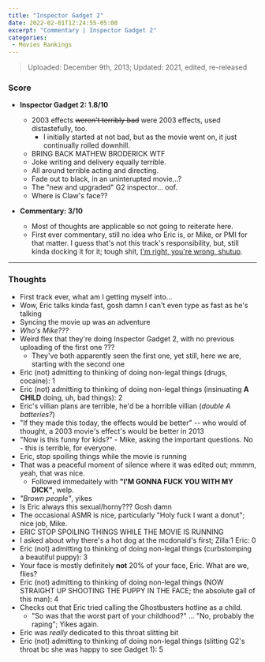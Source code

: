 ```yaml
---
title: "Inspector Gadget 2"
date: 2022-02-01T12:24:55-05:00
excerpt: "Commentary | Inspector Gadget 2"
categories:
 - Movies Rankings
---
```


> Uploaded: December 9th, 2013; Updated: 2021, edited, re-released

### Score

* **Inspector Gadget 2: 1.8/10**
  * 2003 effects ~~weren't terribly bad~~ were 2003 effects, used distastefully, too.
    * I initially started at not bad, but as the movie went on, it just continually rolled downhill. 
  * BRING BACK MATHEW BRODERICK WTF
  * Joke writing and delivery equally terrible.
  * All around terrible acting and directing.
  * Fade out to black, in an uninterupted movie...?
  * The "new and upgraded" G2 inspector... oof.
  * Where is Claw's face?? 

* **Commentary: 3/10**
  * Most of thoughts are applicable so not going to reiterate here.
  * First ever commentary, still no idea who Eric is, or Mike, or PMI for that matter. I guess that's not this track's responsibility, but, still kinda docking it for it; tough shit, [I'm right, you're wrong, shutup](https://www.youtube.com/watch?v=aboe6D-k9Fc).

---

### Thoughts

* First track ever, what am I getting myself into...
* Wow, Eric talks kinda fast, gosh damn I can't even type as fast as he's talking
* Syncing the movie up was an adventure
* _Who's Mike???_
* Weird flex that they're doing Inspector Gadget 2, with no previous uploading of the first one ???
   * They've both apparently seen the first one, yet still, here we are, starting with the second one
* Eric (not) admitting to thinking of doing non-legal things (drugs, cocaine): 1
* Eric (not) admitting to thinking of doing non-legal things (insinuating **A CHILD** doing, uh, bad things): 2
* Eric's villian plans are terrible, he'd be a horrible villian (_double A batteries?_)
* "If they made this today, the effects would be better" -- who would of thought, a 2003 movie's effect's would be better in 2013
* "Now is this funny for kids?" - Mike, asking the important questions. No - this is terrible, for everyone.
* Eric, stop spoiling things while the movie is running
* That was a peaceful moment of silence where it was edited out; mmmm, yeah, that was nice.
  * Followed immedaitely with **"I'M GONNA FUCK YOU WITH MY DICK"**, welp.
* _"Brown people"_, yikes
* Is Eric always this sexual/horny??? Gosh damn
* The occasional ASMR is nice, particularly "Holy fuck I want a donut"; nice job, Mike.
* ERIC STOP SPOILING THINGS WHILE THE MOVIE IS RUNNING
* I asked about why there's a hot dog at the mcdonald's first; Zilla:1 Eric: 0
* Eric (not) admitting to thinking of doing non-legal things (curbstomping a beautiful puppy): 3
* Your face is mostly definitely **not** 20% of your face, Eric. What are we, flies?
* Eric (not) admitting to thinking of doing non-legal things (NOW STRAIGHT UP SHOOTING THE PUPPY IN THE FACE; the absolute gall of this man): 4
* Checks out that Eric tried calling the Ghostbusters hotline as a child.
   * "So was that the worst part of your childhood?" ... "No, probably the raping"; Yikes again.
* Eric was _really_ dedicated to this throat slitting bit 
* Eric (not) admitting to thinking of doing non-legal things (slitting G2's throat bc she was happy to see Gadget 1): 5

